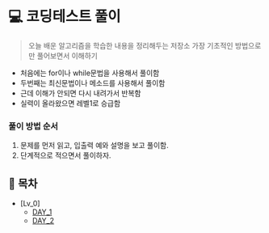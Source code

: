 # 💻 코딩테스트 풀이
>오늘 배운 알고리즘을 학습한 내용을 정리해두는 저장소
>가장 기초적인 방법으로만 풀어보면서 이해하기

- 처음에는 for이나 while문법을 사용해서 풀이함
- 두번째는 최신문법이나 메소드를 사용해서 풀이함
- 근데 이해가 안되면 다시 내려가서 반복함
- 실력이 올라왔으면 레벨1로 승급함

### 풀이 방법 순서
1. 문제를 먼저 읽고, 입출력 예와 설명을 보고 풀이함.
2. 단계적으로 적으면서 풀이하자.

## 📌 목차
* [Lv_0]
    * [DAY_1](https://github.com/zhzkdls/TIL/blob/main/알고리즘/프로그래머스%20레벨%200_DAY_1.md)
    * [DAY_2](https://github.com)
